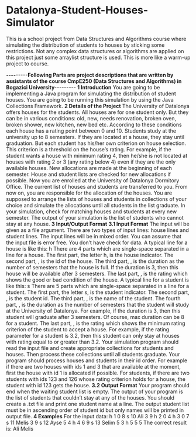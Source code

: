 # Datalonya-Student-Houses-Simulator
This is a school project from Data Structures and Algorithms course where simulating the distribution of students to houses by sticking some restrictions. Not any complex data structures or algorithms are applied on this project just some arraylist structure is used. This is more like a warm-up project to course.

**---------Following Parts are project descriptions that are written by assistants of the course CmpE250 (Data Structures and Algorithms) in Bogazici University---------**
**1 Introduction**
You are going to be implementing a Java program for simulating the
distribution of student houses. You are going to be running this simulation
by using the Java Collections Framework.
**2 Details of the Project**
The University of Datalonya offers houses for the students. All houses
are for one student only. But they can be in various conditions: old, new,
needs renovation, broken oven, broken shower, new kitchen, new bed etc.
According to these conditions each house has a rating point between 0 and
10.
Students study at the university up to 8 semesters. If they are located
at a house, they stay until graduation. But each student has his/her own
criterion on house selection. This criterion is a threshold on the house’s
rating. For example, if the student wants a house with minimum rating 4,
then he/she is not located at houses with rating 2 or 3 (any rating below 4)
even if they are the only available houses.
New allocations are made at the beginning of each semester. House and
student lists are checked for new allocations if possible.
Now you are enrolled at the University of Datalonya Dormitory Office.
The current list of houses and students are transferred to you. From now on,
you are responsible for the allocation of the houses.
You are supposed to arrange the lists of houses and students in collections
of your choice and simulate the allocations until all students in the list
graduate. In your simulation, check for matching houses and students at
every new semester. The output of your simulation is the list of students
who cannot stay at any house.
**3 Input/Output Format**
**3.1 Input Format**
The input will be given as a file argument. There are two types of input
lines: house lines and student lines. The input lines will be in mixed order.
You can assume that the input file is error free. You don’t have check for
data.
A typical line for a house is like this:
h <id> <duration> <rating>
There are 4 parts which are single-space separated in a line for a house.
The first part, the letter h, is the house indicator. The second part, <id>,
is the id of the house. The third part, <duration>, is the duration as the
number of semesters that the house is full. If the duration is 3, then this
house will be available after 3 semesters. The last part, <rating>, is the
rating which shows the good or bad condition of the house.
A typical line for a student is like this:
s <id> <name> <duration> <rating>
There are 5 parts which are single-space separated in a line for a student.
The first part, the letter s, is the student indicator. The second part, <id>,
is the student id. The third part, <name>, is the name of the student. The
fourth part, <duration>, is the duration as the number of semesters that
the student will study at the University of Datalonya. For example, if the
duration is 3, then this student will graduate after 3 semesters. Of course,
max duration can be 8 for a student. The last part, <rating>, is the rating
which shows the minimum rating criterion of the student to accept a house.
For example, if the rating parameter for a student is 3.2, then this student
can only stay at houses with rating equal to or greater than 3.2.
Your simulation program should read the input file and create appropriate
collections for students and houses. Then process these collections until all
students graduate. Your program should process houses and students in
their id order. For example if there are two houses with ids 1 and 3 that
are available at the moment, first the house with id 1 is allocated if possible.
For students, if there are two students with ids 123 and 126 whose rating
criterion holds for a house, the student with id 123 gets the house.
**3.2 Output Format**
Your program should end when the waiting student list is empty. The
output of your program is the list of students that couldn’t stay at any of
the houses. You should create a .txt file and print one student name at a
line. The output student list must be in ascending order of student id but
only names will be printed in output file.
**4 Examples**
For the input data:
h 1 0 8
s 10 Ali 3 9
h 2 0 4
h 3 0 7
s 11 Melis 3 9
s 12 Ayse 5 4
h 4 6 9
s 13 Selim 5 3
h 5 5 5
The correct result is:
Ali
Melis
